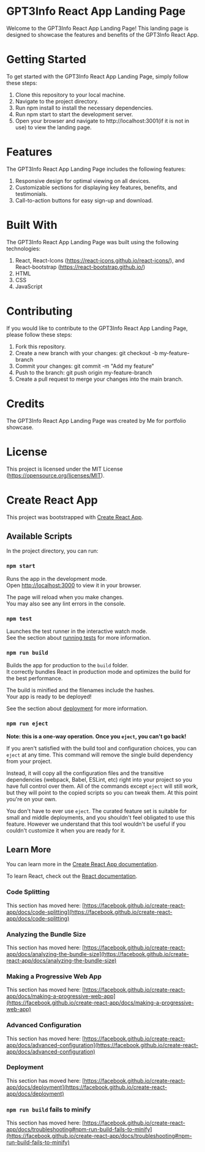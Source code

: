 # GPT3Info React App Landing Page
Welcome to the GPT3Info React App Landing Page! This landing page is designed to showcase the features and benefits of the GPT3Info React App.

# Getting Started
To get started with the GPT3Info React App Landing Page, simply follow these steps:

1. Clone this repository to your local machine.
2. Navigate to the project directory.
3. Run npm install to install the necessary dependencies.
4.  Run npm start to start the development server.
5. Open your browser and navigate to http://localhost:3001(if it is not in use) to view the landing page.

# Features
The GPT3Info React App Landing Page includes the following features:

1. Responsive design for optimal viewing on all devices.
2. Customizable sections for displaying key features, benefits, and testimonials.
3. Call-to-action buttons for easy sign-up and download.

# Built With
The GPT3Info React App Landing Page was built using the following technologies:

1. React, React-Icons (https://react-icons.github.io/react-icons/), and React-bootstrap (https://react-bootstrap.github.io/)
2. HTML
3. CSS
4. JavaScript

# Contributing

If you would like to contribute to the GPT3Info React App Landing Page, please follow these steps:

1. Fork this repository.
2. Create a new branch with your changes: git checkout -b my-feature-branch
3. Commit your changes: git commit -m "Add my feature"
4. Push to the branch: git push origin my-feature-branch
5. Create a pull request to merge your changes into the main branch.

# Credits
The GPT3Info React App Landing Page was created by Me for portfolio showcase.

# License
This project is licensed under the MIT License (https://opensource.org/licenses/MIT).

# Create React App
This project was bootstrapped with [Create React App](https://github.com/facebook/create-react-app).

## Available Scripts

In the project directory, you can run:

### `npm start`

Runs the app in the development mode.\
Open [http://localhost:3000](http://localhost:3000) to view it in your browser.

The page will reload when you make changes.\
You may also see any lint errors in the console.

### `npm test`

Launches the test runner in the interactive watch mode.\
See the section about [running tests](https://facebook.github.io/create-react-app/docs/running-tests) for more information.

### `npm run build`

Builds the app for production to the `build` folder.\
It correctly bundles React in production mode and optimizes the build for the best performance.

The build is minified and the filenames include the hashes.\
Your app is ready to be deployed!

See the section about [deployment](https://facebook.github.io/create-react-app/docs/deployment) for more information.

### `npm run eject`

**Note: this is a one-way operation. Once you `eject`, you can't go back!**

If you aren't satisfied with the build tool and configuration choices, you can `eject` at any time. This command will remove the single build dependency from your project.

Instead, it will copy all the configuration files and the transitive dependencies (webpack, Babel, ESLint, etc) right into your project so you have full control over them. All of the commands except `eject` will still work, but they will point to the copied scripts so you can tweak them. At this point you're on your own.

You don't have to ever use `eject`. The curated feature set is suitable for small and middle deployments, and you shouldn't feel obligated to use this feature. However we understand that this tool wouldn't be useful if you couldn't customize it when you are ready for it.

## Learn More

You can learn more in the [Create React App documentation](https://facebook.github.io/create-react-app/docs/getting-started).

To learn React, check out the [React documentation](https://reactjs.org/).

### Code Splitting

This section has moved here: [https://facebook.github.io/create-react-app/docs/code-splitting](https://facebook.github.io/create-react-app/docs/code-splitting)

### Analyzing the Bundle Size

This section has moved here: [https://facebook.github.io/create-react-app/docs/analyzing-the-bundle-size](https://facebook.github.io/create-react-app/docs/analyzing-the-bundle-size)

### Making a Progressive Web App

This section has moved here: [https://facebook.github.io/create-react-app/docs/making-a-progressive-web-app](https://facebook.github.io/create-react-app/docs/making-a-progressive-web-app)

### Advanced Configuration

This section has moved here: [https://facebook.github.io/create-react-app/docs/advanced-configuration](https://facebook.github.io/create-react-app/docs/advanced-configuration)

### Deployment

This section has moved here: [https://facebook.github.io/create-react-app/docs/deployment](https://facebook.github.io/create-react-app/docs/deployment)

### `npm run build` fails to minify

This section has moved here: [https://facebook.github.io/create-react-app/docs/troubleshooting#npm-run-build-fails-to-minify](https://facebook.github.io/create-react-app/docs/troubleshooting#npm-run-build-fails-to-minify)
